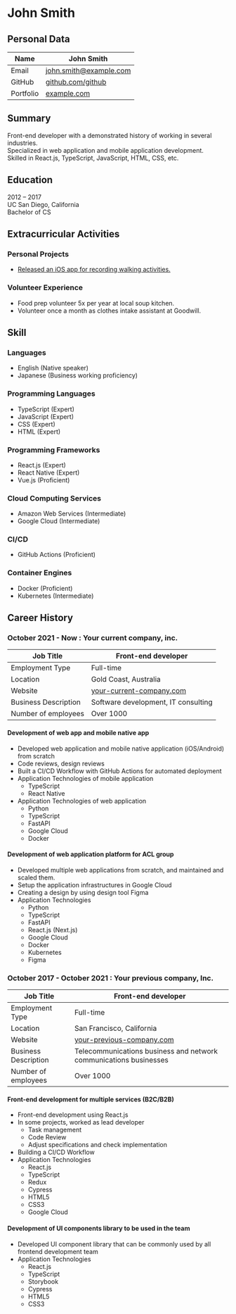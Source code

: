 # John Smith

## Personal Data

|Name|John Smith|
|---|-----|
|Email|john.smith@example.com|
|GitHub|[github.com/github](https://github.com/github)|
|Portfolio|[example.com](https://example.com/)|

## Summary

Front-end developer with a demonstrated history of working in several industries.   
Specialized in web application and mobile application development.  
Skilled in React.js, TypeScript, JavaScript, HTML, CSS, etc.  

## Education

2012 – 2017  
UC San Diego, California  
Bachelor of CS

## Extracurricular Activities

### Personal Projects
- [Released an iOS app for recording walking activities.](https://apps.apple.com/app/id1616623088)

### Volunteer Experience
- Food prep volunteer 5x per year at local soup kitchen.
- Volunteer once a month as clothes intake assistant at Goodwill.


<div class="page-break"></div>

## Skill

### Languages

- English (Native speaker)
- Japanese (Business working proficiency)

### Programming Languages

- TypeScript (Expert)
- JavaScript (Expert)
- CSS (Expert)
- HTML (Expert)

### Programming Frameworks

- React.js (Expert)
- React Native (Expert)
- Vue.js (Proficient)

### Cloud Computing Services

- Amazon Web Services (Intermediate)
- Google Cloud (Intermediate)

### CI/CD

- GitHub Actions (Proficient)

### Container Engines

- Docker (Proficient)
- Kubernetes (Intermediate)

<div class="page-break"></div>

## Career History

### October 2021 - Now : Your current company, inc.

|Job Title|Front-end developer|
|---|-----|
|Employment Type|Full-time|
|Location|Gold Coast, Australia|
|Website|[your-current-company.com](https://example.com/)|
|Business Description|Software development, IT consulting|
|Number of employees|Over 1000|

#### Development of web app and mobile native app

- Developed web application and mobile native application (iOS/Android) from scratch
- Code reviews, design reviews
- Built a CI/CD Workflow with GitHub Actions for automated deployment
- Application Technologies of mobile application
  - TypeScript
  - React Native
- Application Technologies of web application
  - Python
  - TypeScript
  - FastAPI
  - Google Cloud
  - Docker

#### Development of web application platform for ACL group

- Developed multiple web applications from scratch, and maintained and scaled them.
- Setup the application infrastructures in Google Cloud
- Creating a design by using design tool Figma
- Application Technologies
  - Python
  - TypeScript
  - FastAPI
  - React.js (Next.js)
  - Google Cloud
  - Docker
  - Kubernetes
  - Figma

<div class="page-break"></div>

### October 2017 - October 2021 : Your previous company, Inc.

|Job Title|Front-end developer|
|---|-----|
|Employment Type|Full-time|
|Location|San Francisco, California|
|Website|[your-previous-company.com](https://example.com/)|
|Business Description|Telecommunications business and network communications businesses|
|Number of employees|Over 1000|

#### Front-end development for multiple services (B2C/B2B)

- Front-end development using React.js
- In some projects, worked as lead developer
  - Task management
  - Code Review
  - Adjust specifications and check implementation
- Building a CI/CD Workflow
- Application Technologies
  - React.js
  - TypeScript
  - Redux
  - Cypress
  - HTML5
  - CSS3
  - Google Cloud

#### Development of UI components library to be used in the team

- Developed UI component library that can be commonly used by all frontend development team
- Application Technologies
  - React.js
  - TypeScript
  - Storybook
  - Cypress
  - HTML5
  - CSS3
